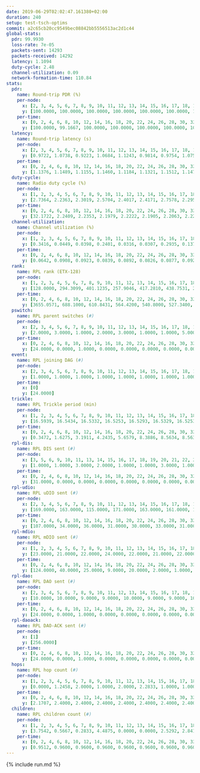 ```yaml
---
date: 2019-06-29T02:02:47.161380+02:00
duration: 240
setup: test-tsch-optims
commit: a2c65cb20cc9549bec08842bb5556513ac2d1c44
global-stats:
  pdr: 99.9930
  loss-rate: 7e-05
  packets-sent: 14293
  packets-received: 14292
  latency: 1.1094
  duty-cycle: 2.48
  channel-utilization: 0.09
  network-formation-time: 110.84
stats:
  pdr:
    name: Round-trip PDR (%)
    per-node:
      x: [2, 3, 4, 5, 6, 7, 8, 9, 10, 11, 12, 13, 14, 15, 16, 17, 18, 19, 20, 21, 22, 23, 24, 25]
      y: [100.0000, 100.0000, 100.0000, 100.0000, 100.0000, 100.0000, 100.0000, 100.0000, 100.0000, 100.0000, 100.0000, 100.0000, 100.0000, 100.0000, 100.0000, 100.0000, 100.0000, 99.8270, 100.0000, 100.0000, 100.0000, 100.0000, 100.0000, 100.0000]
    per-time:
      x: [0, 2, 4, 6, 8, 10, 12, 14, 16, 18, 20, 22, 24, 26, 28, 30, 32, 34, 36, 38, 40, 42, 44, 46, 48, 50, 52, 54, 56, 58, 60, 62, 64, 66, 68, 70, 72, 74, 76, 78, 80, 82, 84, 86, 88, 90, 92, 94, 96, 98, 100, 102, 104, 106, 108, 110, 112, 114, 116, 118, 120, 122, 124, 126, 128, 130, 132, 134, 136, 138, 140, 142, 144, 146, 148, 150, 152, 154, 156, 158, 160, 162, 164, 166, 168, 170, 172, 174, 176, 178, 180, 182, 184, 186, 188, 190, 192, 194, 196, 198, 200, 202, 204, 206, 208, 210, 212, 214, 216, 218, 220, 222, 224, 226, 228, 230, 232, 234, 236, 238, 240]
      y: [100.0000, 99.1667, 100.0000, 100.0000, 100.0000, 100.0000, 100.0000, 100.0000, 100.0000, 100.0000, 100.0000, 100.0000, 100.0000, 100.0000, 100.0000, 100.0000, 100.0000, 100.0000, 100.0000, 100.0000, 100.0000, 100.0000, 100.0000, 100.0000, 100.0000, 100.0000, 100.0000, 100.0000, 100.0000, 100.0000, 100.0000, 100.0000, 100.0000, 100.0000, 100.0000, 100.0000, 100.0000, 100.0000, 100.0000, 100.0000, 100.0000, 100.0000, 100.0000, 100.0000, 100.0000, 100.0000, 100.0000, 100.0000, 100.0000, 100.0000, 100.0000, 100.0000, 100.0000, 100.0000, 100.0000, 100.0000, 100.0000, 100.0000, 100.0000, 100.0000, 100.0000, 100.0000, 100.0000, 100.0000, 100.0000, 100.0000, 100.0000, 100.0000, 100.0000, 100.0000, 100.0000, 100.0000, 100.0000, 100.0000, 100.0000, 100.0000, 100.0000, 100.0000, 100.0000, 100.0000, 100.0000, 100.0000, 100.0000, 100.0000, 100.0000, 100.0000, 100.0000, 100.0000, 100.0000, 100.0000, 100.0000, 100.0000, 100.0000, 100.0000, 100.0000, 100.0000, 100.0000, 100.0000, 100.0000, 100.0000, 100.0000, 100.0000, 100.0000, 100.0000, 100.0000, 100.0000, 100.0000, 100.0000, 100.0000, 100.0000, 100.0000, 100.0000, 100.0000, 100.0000, 100.0000, 100.0000, 100.0000, 100.0000, 100.0000, 100.0000, null]
  latency:
    name: Round-trip latency (s)
    per-node:
      x: [2, 3, 4, 5, 6, 7, 8, 9, 10, 11, 12, 13, 14, 15, 16, 17, 18, 19, 20, 21, 22, 23, 24, 25]
      y: [0.9722, 1.0738, 0.9223, 1.0684, 1.1243, 0.9814, 0.9754, 1.0752, 1.0035, 1.1162, 1.0730, 1.0094, 1.1419, 1.2015, 1.0757, 1.0831, 1.1841, 1.1630, 1.2110, 1.1343, 1.1601, 1.2724, 1.3156, 1.2733]
    per-time:
      x: [0, 2, 4, 6, 8, 10, 12, 14, 16, 18, 20, 22, 24, 26, 28, 30, 32, 34, 36, 38, 40, 42, 44, 46, 48, 50, 52, 54, 56, 58, 60, 62, 64, 66, 68, 70, 72, 74, 76, 78, 80, 82, 84, 86, 88, 90, 92, 94, 96, 98, 100, 102, 104, 106, 108, 110, 112, 114, 116, 118, 120, 122, 124, 126, 128, 130, 132, 134, 136, 138, 140, 142, 144, 146, 148, 150, 152, 154, 156, 158, 160, 162, 164, 166, 168, 170, 172, 174, 176, 178, 180, 182, 184, 186, 188, 190, 192, 194, 196, 198, 200, 202, 204, 206, 208, 210, 212, 214, 216, 218, 220, 222, 224, 226, 228, 230, 232, 234, 236, 238, 240]
      y: [1.1376, 1.1489, 1.1155, 1.1460, 1.1184, 1.1321, 1.1512, 1.1472, 1.1398, 1.1396, 1.1499, 1.1253, 1.1108, 1.1347, 1.1551, 1.1489, 1.1826, 1.1259, 1.1229, 1.1196, 1.1054, 1.1260, 1.1126, 1.1279, 1.1200, 1.1013, 1.1221, 1.1461, 1.1272, 1.1146, 1.1155, 1.1345, 1.1014, 1.1186, 1.1158, 1.1008, 1.0918, 1.1328, 1.1143, 1.1079, 1.1213, 1.1178, 1.1024, 1.0937, 1.1053, 1.0887, 1.1069, 1.1139, 1.0968, 1.0946, 1.0956, 1.1106, 1.1008, 1.1159, 1.1087, 1.1042, 1.1328, 1.1382, 1.1359, 1.1045, 1.1029, 1.1191, 1.1097, 1.1037, 1.1191, 1.1061, 1.0866, 1.0929, 1.0989, 1.0900, 1.1033, 1.1097, 1.1183, 1.0961, 1.1061, 1.1212, 1.0983, 1.1053, 1.1001, 1.1164, 1.0821, 1.1017, 1.0958, 1.0850, 1.0921, 1.0879, 1.0691, 1.0766, 1.0943, 1.0908, 1.0942, 1.1006, 1.0872, 1.0834, 1.0776, 1.0910, 1.0697, 1.0772, 1.0873, 1.0654, 1.1017, 1.1206, 1.1001, 1.0941, 1.1179, 1.0885, 1.0935, 1.0951, 1.0886, 1.0911, 1.1051, 1.1354, 1.1262, 1.1388, 1.1060, 1.0901, 1.0928, 1.0870, 1.0689, 1.0051, null]
  duty-cycle:
    name: Radio duty cycle (%)
    per-node:
      x: [1, 2, 3, 4, 5, 6, 7, 8, 9, 10, 11, 12, 13, 14, 15, 16, 17, 18, 19, 20, 21, 22, 23, 24, 25]
      y: [2.7364, 2.2363, 2.3019, 2.5704, 2.4017, 2.4171, 2.7578, 2.2954, 2.2827, 2.2639, 2.4118, 2.2264, 2.6044, 2.3124, 2.3963, 2.5313, 2.4483, 2.5273, 2.4510, 2.4663, 2.4416, 2.6383, 2.4805, 2.6267, 2.3874]
    per-time:
      x: [0, 2, 4, 6, 8, 10, 12, 14, 16, 18, 20, 22, 24, 26, 28, 30, 32, 34, 36, 38, 40, 42, 44, 46, 48, 50, 52, 54, 56, 58, 60, 62, 64, 66, 68, 70, 72, 74, 76, 78, 80, 82, 84, 86, 88, 90, 92, 94, 96, 98, 100, 102, 104, 106, 108, 110, 112, 114, 116, 118, 120, 122, 124, 126, 128, 130, 132, 134, 136, 138, 140, 142, 144, 146, 148, 150, 152, 154, 156, 158, 160, 162, 164, 166, 168, 170, 172, 174, 176, 178, 180, 182, 184, 186, 188, 190, 192, 194, 196, 198, 200, 202, 204, 206, 208, 210, 212, 214, 216, 218, 220, 222, 224, 226, 228, 230, 232, 234, 236, 238, 240]
      y: [32.1722, 2.2409, 2.2353, 2.1979, 2.2222, 2.1905, 2.2063, 2.2261, 2.2185, 2.2139, 2.1932, 2.2074, 2.1989, 2.1821, 2.2456, 2.2315, 2.2302, 2.2450, 2.2093, 2.1883, 2.1931, 2.1850, 2.2012, 2.1896, 2.1956, 2.2026, 2.1884, 2.1907, 2.2282, 2.2005, 2.1797, 2.2042, 2.1974, 2.1801, 2.1848, 2.1778, 2.1801, 2.1850, 2.1963, 2.1894, 2.1769, 2.1935, 2.1976, 2.2058, 2.1784, 2.1977, 2.1743, 2.1871, 2.1992, 2.1911, 2.1932, 2.1770, 2.1848, 2.1772, 2.1852, 2.7399, 2.5131, 2.5398, 2.5230, 2.2124, 2.1874, 2.1802, 2.1910, 2.1854, 2.1852, 2.1949, 2.1810, 2.1800, 2.1951, 2.1954, 2.2014, 2.1961, 2.2010, 2.2274, 2.2081, 2.2174, 2.2141, 2.1998, 2.2009, 2.2056, 2.2090, 2.1816, 2.2016, 2.1796, 2.1847, 2.1981, 2.1771, 2.1843, 2.1635, 2.1798, 2.1863, 2.1865, 2.1888, 2.1834, 2.1735, 2.1764, 2.1944, 2.1730, 2.1841, 2.1800, 2.1825, 2.2091, 2.2110, 2.1877, 2.1872, 2.2029, 2.1801, 2.1871, 2.1856, 2.1852, 2.1989, 2.2069, 2.2358, 2.2291, 2.2223, 2.2000, 2.1931, 2.1819, 2.1895, 2.1780, null]
  channel-utilization:
    name: Channel utilization (%)
    per-node:
      x: [1, 2, 3, 4, 5, 6, 7, 8, 9, 10, 11, 12, 13, 14, 15, 16, 17, 18, 19, 20, 21, 22, 23, 24, 25]
      y: [0.3416, 0.0449, 0.0398, 0.2401, 0.0316, 0.0307, 0.2935, 0.1378, 0.0317, 0.0357, 0.0339, 0.0632, 0.1074, 0.0521, 0.0308, 0.1502, 0.1035, 0.0591, 0.0456, 0.0540, 0.0579, 0.0558, 0.0338, 0.0317, 0.0343]
    per-time:
      x: [0, 2, 4, 6, 8, 10, 12, 14, 16, 18, 20, 22, 24, 26, 28, 30, 32, 34, 36, 38, 40, 42, 44, 46, 48, 50, 52, 54, 56, 58, 60, 62, 64, 66, 68, 70, 72, 74, 76, 78, 80, 82, 84, 86, 88, 90, 92, 94, 96, 98, 100, 102, 104, 106, 108, 110, 112, 114, 116, 118, 120, 122, 124, 126, 128, 130, 132, 134, 136, 138, 140, 142, 144, 146, 148, 150, 152, 154, 156, 158, 160, 162, 164, 166, 168, 170, 172, 174, 176, 178, 180, 182, 184, 186, 188, 190, 192, 194, 196, 198, 200, 202, 204, 206, 208, 210, 212, 214, 216, 218, 220, 222, 224, 226, 228, 230, 232, 234, 236, 238, 240]
      y: [0.0642, 0.0908, 0.0923, 0.0839, 0.0892, 0.0826, 0.0877, 0.0929, 0.0904, 0.0912, 0.0849, 0.0893, 0.0870, 0.0817, 0.1003, 0.0973, 0.0936, 0.0995, 0.0900, 0.0830, 0.0846, 0.0827, 0.0875, 0.0820, 0.0847, 0.0869, 0.0832, 0.0848, 0.0979, 0.0877, 0.0811, 0.0876, 0.0872, 0.0799, 0.0818, 0.0801, 0.0805, 0.0829, 0.0881, 0.0848, 0.0786, 0.0856, 0.0860, 0.0868, 0.0806, 0.0866, 0.0784, 0.0809, 0.0868, 0.0842, 0.0831, 0.0780, 0.0826, 0.0797, 0.0833, 0.2238, 0.0749, 0.0814, 0.0864, 0.0881, 0.0840, 0.0823, 0.0858, 0.0846, 0.0837, 0.0870, 0.0814, 0.0815, 0.0862, 0.0838, 0.0848, 0.0838, 0.0853, 0.0921, 0.0857, 0.0872, 0.0862, 0.0833, 0.0830, 0.0871, 0.0862, 0.0777, 0.0869, 0.0796, 0.0800, 0.0845, 0.0785, 0.0805, 0.0758, 0.0822, 0.0836, 0.0846, 0.0852, 0.0817, 0.0794, 0.0795, 0.0866, 0.0790, 0.0839, 0.0819, 0.0823, 0.0891, 0.0917, 0.0847, 0.0830, 0.0901, 0.0813, 0.0847, 0.0839, 0.0831, 0.0871, 0.0895, 0.0991, 0.0949, 0.0967, 0.0880, 0.0863, 0.0835, 0.0864, 0.0825, null]
  rank:
    name: RPL rank (ETX-128)
    per-node:
      x: [1, 2, 3, 4, 5, 6, 7, 8, 9, 10, 11, 12, 13, 14, 15, 16, 17, 18, 19, 20, 21, 22, 23, 24, 25]
      y: [128.0000, 294.3099, 401.1235, 257.9046, 417.2810, 438.7531, 280.3859, 292.5353, 446.9061, 401.2500, 470.8430, 408.8443, 401.7920, 443.5984, 817.7056, 453.0494, 486.2387, 865.5469, 583.0939, 677.8200, 881.8264, 653.7737, 759.0242, 800.9255, 769.3108]
    per-time:
      x: [0, 2, 4, 6, 8, 10, 12, 14, 16, 18, 20, 22, 24, 26, 28, 30, 32, 34, 36, 38, 40, 42, 44, 46, 48, 50, 52, 54, 56, 58, 60, 62, 64, 66, 68, 70, 72, 74, 76, 78, 80, 82, 84, 86, 88, 90, 92, 94, 96, 98, 100, 102, 104, 106, 108, 110, 112, 114, 116, 118, 120, 122, 124, 126, 128, 130, 132, 134, 136, 138, 140, 142, 144, 146, 148, 150, 152, 154, 156, 158, 160, 162, 164, 166, 168, 170, 172, 174, 176, 178, 180, 182, 184, 186, 188, 190, 192, 194, 196, 198, 200, 202, 204, 206, 208, 210, 212, 214, 216, 218, 220, 222, 224, 226, 228, 230, 232, 234, 236, 238]
      y: [3655.0571, 688.1000, 610.8431, 564.4200, 540.8000, 527.3400, 524.0000, 516.9800, 485.3725, 523.0400, 538.8400, 534.3400, 556.0000, 539.0800, 555.3137, 553.9804, 538.4000, 531.9038, 506.5800, 501.1800, 517.6154, 493.9000, 490.4118, 480.0000, 468.0200, 470.0980, 475.7843, 483.2885, 485.3800, 490.1569, 481.5192, 486.7600, 482.6600, 491.7843, 493.3208, 486.7000, 490.3269, 493.8600, 492.8824, 491.6400, 500.8269, 489.8039, 480.3529, 469.7000, 471.9000, 467.3400, 462.0800, 466.5882, 459.2115, 459.4118, 450.5600, 448.0800, 453.2400, 447.6275, 447.5400, 422.0859, 402.8506, 420.6157, 392.5851, 449.1800, 455.8846, 443.1800, 442.7000, 461.0800, 482.8627, 510.0392, 510.3400, 504.7308, 493.6667, 477.9216, 470.5192, 461.8000, 457.7800, 462.8077, 451.3846, 449.3600, 445.9800, 447.0000, 453.7843, 445.4800, 449.6000, 445.7255, 445.6667, 442.3137, 438.0600, 435.6600, 442.6471, 439.9000, 437.0800, 433.5800, 443.8868, 430.7800, 436.0200, 441.7600, 436.7000, 440.6200, 475.3600, 478.2800, 476.3462, 473.9600, 481.2407, 462.5385, 460.6471, 457.8000, 454.6600, 463.4510, 468.7059, 467.3200, 467.8600, 463.4510, 473.5882, 495.9412, 492.1200, 508.8039, 502.4600, 499.5192, 473.2037, 450.2200, 441.7308, 440.1961]
  pswitch:
    name: RPL parent switches (#)
    per-node:
      x: [2, 3, 4, 5, 6, 7, 8, 9, 10, 11, 12, 13, 14, 15, 16, 17, 18, 19, 20, 21, 22, 23, 24, 25]
      y: [2.0000, 3.0000, 1.0000, 2.0000, 3.0000, 1.0000, 1.0000, 5.0000, 4.0000, 2.0000, 4.0000, 1.0000, 4.0000, 8.0000, 3.0000, 3.0000, 5.0000, 5.0000, 10.0000, 2.0000, 4.0000, 9.0000, 16.0000, 12.0000]
    per-time:
      x: [0, 2, 4, 6, 8, 10, 12, 14, 16, 18, 20, 22, 24, 26, 28, 30, 32, 34, 36, 38, 40, 42, 44, 46, 48, 50, 52, 54, 56, 58, 60, 62, 64, 66, 68, 70, 72, 74, 76, 78, 80, 82, 84, 86, 88, 90, 92, 94, 96, 98, 100, 102, 104, 106, 108, 110, 112, 114, 116, 118, 120, 122, 124, 126, 128, 130, 132, 134, 136, 138, 140, 142, 144, 146, 148, 150, 152, 154, 156, 158, 160, 162, 164, 166, 168, 170, 172, 174, 176, 178, 180, 182, 184, 186, 188, 190, 192, 194, 196, 198, 200, 202, 204, 206, 208, 210, 212, 214, 216, 218, 220, 222, 224, 226, 228, 230, 232, 234, 236, 238]
      y: [24.0000, 0.0000, 1.0000, 0.0000, 0.0000, 0.0000, 0.0000, 0.0000, 1.0000, 0.0000, 0.0000, 0.0000, 1.0000, 0.0000, 1.0000, 1.0000, 0.0000, 2.0000, 0.0000, 0.0000, 2.0000, 0.0000, 1.0000, 0.0000, 0.0000, 1.0000, 1.0000, 2.0000, 0.0000, 1.0000, 2.0000, 0.0000, 0.0000, 1.0000, 3.0000, 0.0000, 2.0000, 0.0000, 1.0000, 0.0000, 2.0000, 1.0000, 1.0000, 0.0000, 0.0000, 0.0000, 0.0000, 1.0000, 2.0000, 1.0000, 0.0000, 0.0000, 0.0000, 1.0000, 0.0000, 1.0000, 2.0000, 1.0000, 0.0000, 0.0000, 2.0000, 0.0000, 0.0000, 0.0000, 1.0000, 1.0000, 0.0000, 2.0000, 4.0000, 1.0000, 2.0000, 0.0000, 0.0000, 2.0000, 2.0000, 0.0000, 0.0000, 0.0000, 1.0000, 0.0000, 0.0000, 1.0000, 1.0000, 1.0000, 0.0000, 0.0000, 1.0000, 0.0000, 0.0000, 0.0000, 3.0000, 0.0000, 0.0000, 0.0000, 0.0000, 0.0000, 0.0000, 0.0000, 2.0000, 0.0000, 4.0000, 2.0000, 1.0000, 0.0000, 0.0000, 1.0000, 1.0000, 0.0000, 0.0000, 1.0000, 1.0000, 1.0000, 0.0000, 1.0000, 0.0000, 2.0000, 4.0000, 0.0000, 2.0000, 1.0000]
  event:
    name: RPL joining DAG (#)
    per-node:
      x: [2, 3, 4, 5, 6, 7, 8, 9, 10, 11, 12, 13, 14, 15, 16, 17, 18, 19, 20, 21, 22, 23, 24, 25]
      y: [1.0000, 1.0000, 1.0000, 1.0000, 1.0000, 1.0000, 1.0000, 1.0000, 1.0000, 1.0000, 1.0000, 1.0000, 1.0000, 1.0000, 1.0000, 1.0000, 1.0000, 1.0000, 1.0000, 1.0000, 1.0000, 1.0000, 1.0000, 1.0000]
    per-time:
      x: [0]
      y: [24.0000]
  trickle:
    name: RPL Trickle period (min)
    per-node:
      x: [1, 2, 3, 4, 5, 6, 7, 8, 9, 10, 11, 12, 13, 14, 15, 16, 17, 18, 19, 20, 21, 22, 23, 24, 25]
      y: [16.5939, 16.5434, 16.5332, 16.5253, 16.5293, 16.5329, 16.5253, 16.5253, 16.5384, 16.5370, 16.5267, 16.5370, 17.3435, 16.5370, 16.5497, 16.5129, 16.5332, 16.5205, 16.0446, 16.5396, 16.4726, 16.5832, 16.4856, 15.6810, 16.6127]
    per-time:
      x: [0, 2, 4, 6, 8, 10, 12, 14, 16, 18, 20, 22, 24, 26, 28, 30, 32, 34, 36, 38, 40, 42, 44, 46, 48, 50, 52, 54, 56, 58, 60, 62, 64, 66, 68, 70, 72, 74, 76, 78, 80, 82, 84, 86, 88, 90, 92, 94, 96, 98, 100, 102, 104, 106, 108, 110, 112, 114, 116, 118, 120, 122, 124, 126, 128, 130, 132, 134, 136, 138, 140, 142, 144, 146, 148, 150, 152, 154, 156, 158, 160, 162, 164, 166, 168, 170, 172, 174, 176, 178, 180, 182, 184, 186, 188, 190, 192, 194, 196, 198, 200, 202, 204, 206, 208, 210, 212, 214, 216, 218, 220, 222, 224, 226, 228, 230, 232, 234, 236, 238]
      y: [0.3472, 1.6275, 3.1911, 4.2435, 5.6579, 8.3886, 8.5634, 8.5634, 8.7381, 16.6025, 17.1267, 17.1267, 17.3049, 17.4763, 17.4763, 17.1349, 16.8100, 16.8881, 16.9520, 16.9520, 16.8041, 17.1267, 17.1336, 17.1267, 17.3015, 17.4763, 17.4763, 17.4763, 17.4763, 17.4763, 17.4763, 17.4763, 17.4763, 17.4763, 17.4763, 17.4763, 17.4763, 17.4763, 17.4763, 17.4763, 17.4763, 17.4763, 17.4763, 17.4763, 17.4763, 17.4763, 17.4763, 17.4763, 17.4763, 17.4763, 17.4763, 17.4763, 17.4763, 17.4763, 17.4763, 17.4763, 17.4763, 17.4763, 17.4763, 17.4763, 17.4763, 17.4763, 17.4763, 17.4763, 17.4763, 17.4763, 17.4763, 17.4763, 17.4763, 17.4763, 17.4763, 17.4763, 17.4763, 17.4763, 17.4763, 17.4763, 17.4763, 17.4763, 17.4763, 17.4763, 17.4763, 17.4763, 17.4763, 17.4763, 17.4763, 17.4763, 17.4763, 17.4763, 17.4763, 17.4763, 17.4763, 17.4763, 17.4763, 17.4763, 17.4763, 17.4763, 17.4763, 17.4763, 17.4763, 17.4763, 17.4763, 17.4763, 17.4763, 17.4763, 17.4763, 17.4763, 17.4763, 17.4763, 17.4763, 17.4763, 17.4763, 17.4763, 17.4763, 17.4763, 17.4763, 17.4763, 17.4763, 17.4763, 17.4763, 17.4763]
  rpl-dis:
    name: RPL DIS sent (#)
    per-node:
      x: [3, 5, 6, 9, 10, 11, 13, 14, 15, 16, 17, 18, 19, 20, 21, 22, 23, 24, 25]
      y: [1.0000, 1.0000, 3.0000, 2.0000, 1.0000, 1.0000, 3.0000, 1.0000, 2.0000, 1.0000, 1.0000, 2.0000, 2.0000, 1.0000, 2.0000, 2.0000, 2.0000, 3.0000, 2.0000]
    per-time:
      x: [0, 2, 4, 6, 8, 10, 12, 14, 16, 18, 20, 22, 24, 26, 28, 30, 32, 34, 36, 38, 40, 42, 44, 46, 48, 50, 52, 54, 56, 58, 60, 62, 64, 66, 68, 70, 72, 74, 76, 78, 80, 82, 84, 86, 88, 90, 92, 94, 96, 98, 100, 102, 104, 106, 108, 110, 112, 114, 116]
      y: [31.0000, 0.0000, 0.0000, 0.0000, 0.0000, 0.0000, 0.0000, 0.0000, 0.0000, 0.0000, 0.0000, 0.0000, 0.0000, 0.0000, 0.0000, 0.0000, 0.0000, 0.0000, 0.0000, 0.0000, 0.0000, 0.0000, 0.0000, 0.0000, 0.0000, 0.0000, 0.0000, 0.0000, 0.0000, 0.0000, 0.0000, 0.0000, 0.0000, 0.0000, 0.0000, 0.0000, 0.0000, 0.0000, 0.0000, 0.0000, 0.0000, 0.0000, 0.0000, 0.0000, 0.0000, 0.0000, 0.0000, 0.0000, 0.0000, 0.0000, 0.0000, 0.0000, 0.0000, 0.0000, 0.0000, 0.0000, 0.0000, 1.0000, 1.0000]
  rpl-udio:
    name: RPL uDIO sent (#)
    per-node:
      x: [2, 3, 4, 5, 6, 7, 8, 9, 10, 11, 12, 13, 14, 15, 16, 17, 18, 19, 20, 21, 22, 23, 24, 25]
      y: [169.0000, 163.0000, 115.0000, 171.0000, 163.0000, 161.0000, 148.0000, 163.0000, 165.0000, 163.0000, 165.0000, 178.0000, 163.0000, 165.0000, 168.0000, 170.0000, 167.0000, 172.0000, 165.0000, 169.0000, 165.0000, 169.0000, 165.0000, 169.0000]
    per-time:
      x: [0, 2, 4, 6, 8, 10, 12, 14, 16, 18, 20, 22, 24, 26, 28, 30, 32, 34, 36, 38, 40, 42, 44, 46, 48, 50, 52, 54, 56, 58, 60, 62, 64, 66, 68, 70, 72, 74, 76, 78, 80, 82, 84, 86, 88, 90, 92, 94, 96, 98, 100, 102, 104, 106, 108, 110, 112, 114, 116, 118, 120, 122, 124, 126, 128, 130, 132, 134, 136, 138, 140, 142, 144, 146, 148, 150, 152, 154, 156, 158, 160, 162, 164, 166, 168, 170, 172, 174, 176, 178, 180, 182, 184, 186, 188, 190, 192, 194, 196, 198, 200, 202, 204, 206, 208, 210, 212, 214, 216, 218, 220, 222, 224, 226, 228, 230, 232, 234, 236, 238, 240]
      y: [107.0000, 34.0000, 36.0000, 31.0000, 30.0000, 33.0000, 31.0000, 35.0000, 31.0000, 41.0000, 33.0000, 31.0000, 37.0000, 29.0000, 31.0000, 36.0000, 31.0000, 30.0000, 31.0000, 28.0000, 33.0000, 31.0000, 33.0000, 31.0000, 33.0000, 34.0000, 32.0000, 27.0000, 32.0000, 36.0000, 31.0000, 36.0000, 32.0000, 28.0000, 32.0000, 32.0000, 34.0000, 37.0000, 30.0000, 32.0000, 30.0000, 29.0000, 34.0000, 28.0000, 35.0000, 36.0000, 33.0000, 31.0000, 26.0000, 36.0000, 28.0000, 32.0000, 30.0000, 35.0000, 35.0000, 35.0000, 44.0000, 26.0000, 28.0000, 33.0000, 32.0000, 34.0000, 33.0000, 36.0000, 36.0000, 39.0000, 27.0000, 34.0000, 36.0000, 32.0000, 32.0000, 29.0000, 37.0000, 32.0000, 31.0000, 32.0000, 33.0000, 36.0000, 34.0000, 27.0000, 31.0000, 28.0000, 29.0000, 30.0000, 33.0000, 30.0000, 33.0000, 36.0000, 29.0000, 28.0000, 30.0000, 33.0000, 33.0000, 34.0000, 29.0000, 33.0000, 32.0000, 29.0000, 35.0000, 33.0000, 31.0000, 31.0000, 31.0000, 32.0000, 26.0000, 34.0000, 36.0000, 33.0000, 29.0000, 33.0000, 33.0000, 33.0000, 26.0000, 40.0000, 34.0000, 30.0000, 29.0000, 25.0000, 27.0000, 28.0000, 4.0000]
  rpl-mdio:
    name: RPL mDIO sent (#)
    per-node:
      x: [1, 2, 3, 4, 5, 6, 7, 8, 9, 10, 11, 12, 13, 14, 15, 16, 17, 18, 19, 20, 21, 22, 23, 24, 25]
      y: [23.0000, 21.0000, 22.0000, 24.0000, 22.0000, 21.0000, 22.0000, 23.0000, 21.0000, 23.0000, 20.0000, 23.0000, 23.0000, 20.0000, 20.0000, 25.0000, 21.0000, 21.0000, 28.0000, 23.0000, 22.0000, 20.0000, 25.0000, 27.0000, 21.0000]
    per-time:
      x: [0, 2, 4, 6, 8, 10, 12, 14, 16, 18, 20, 22, 24, 26, 28, 30, 32, 34, 36, 38, 40, 42, 44, 46, 48, 50, 52, 54, 56, 58, 60, 62, 64, 66, 68, 70, 72, 74, 76, 78, 80, 82, 84, 86, 88, 90, 92, 94, 96, 98, 100, 102, 104, 106, 108, 110, 112, 114, 116, 118, 120, 122, 124, 126, 128, 130, 132, 134, 136, 138, 140, 142, 144, 146, 148, 150, 152, 154, 156, 158, 160, 162, 164, 166, 168, 170, 172, 174, 176, 178, 180, 182, 184, 186, 188, 190, 192, 194, 196, 198, 200, 202, 204, 206, 208, 210, 212, 214, 216, 218, 220, 222, 224, 226, 228, 230, 232, 234, 236, 238]
      y: [124.0000, 40.0000, 25.0000, 9.0000, 20.0000, 2.0000, 1.0000, 9.0000, 13.0000, 2.0000, 0.0000, 1.0000, 0.0000, 2.0000, 5.0000, 3.0000, 14.0000, 5.0000, 0.0000, 1.0000, 1.0000, 0.0000, 4.0000, 5.0000, 5.0000, 9.0000, 2.0000, 0.0000, 0.0000, 1.0000, 0.0000, 7.0000, 3.0000, 4.0000, 7.0000, 2.0000, 1.0000, 0.0000, 1.0000, 2.0000, 4.0000, 5.0000, 4.0000, 7.0000, 1.0000, 0.0000, 1.0000, 0.0000, 3.0000, 7.0000, 6.0000, 6.0000, 2.0000, 0.0000, 0.0000, 2.0000, 0.0000, 5.0000, 3.0000, 7.0000, 5.0000, 2.0000, 2.0000, 0.0000, 0.0000, 1.0000, 5.0000, 5.0000, 4.0000, 5.0000, 4.0000, 0.0000, 1.0000, 0.0000, 2.0000, 6.0000, 5.0000, 6.0000, 5.0000, 0.0000, 0.0000, 2.0000, 0.0000, 2.0000, 6.0000, 6.0000, 3.0000, 7.0000, 0.0000, 0.0000, 0.0000, 0.0000, 2.0000, 6.0000, 7.0000, 6.0000, 3.0000, 1.0000, 0.0000, 0.0000, 1.0000, 7.0000, 6.0000, 5.0000, 5.0000, 1.0000, 0.0000, 0.0000, 0.0000, 1.0000, 4.0000, 6.0000, 3.0000, 11.0000, 0.0000, 0.0000, 1.0000, 1.0000, 2.0000, 5.0000]
  rpl-dao:
    name: RPL DAO sent (#)
    per-node:
      x: [2, 3, 4, 5, 6, 7, 8, 9, 10, 11, 12, 13, 14, 15, 16, 17, 18, 19, 20, 21, 22, 23, 24, 25]
      y: [10.0000, 10.0000, 9.0000, 9.0000, 10.0000, 9.0000, 9.0000, 10.0000, 11.0000, 9.0000, 11.0000, 9.0000, 10.0000, 12.0000, 10.0000, 10.0000, 11.0000, 12.0000, 12.0000, 9.0000, 10.0000, 13.0000, 17.0000, 14.0000]
    per-time:
      x: [0, 2, 4, 6, 8, 10, 12, 14, 16, 18, 20, 22, 24, 26, 28, 30, 32, 34, 36, 38, 40, 42, 44, 46, 48, 50, 52, 54, 56, 58, 60, 62, 64, 66, 68, 70, 72, 74, 76, 78, 80, 82, 84, 86, 88, 90, 92, 94, 96, 98, 100, 102, 104, 106, 108, 110, 112, 114, 116, 118, 120, 122, 124, 126, 128, 130, 132, 134, 136, 138, 140, 142, 144, 146, 148, 150, 152, 154, 156, 158, 160, 162, 164, 166, 168, 170, 172, 174, 176, 178, 180, 182, 184, 186, 188, 190, 192, 194, 196, 198, 200, 202, 204, 206, 208, 210, 212, 214, 216, 218, 220, 222, 224, 226, 228, 230, 232, 234, 236, 238]
      y: [24.0000, 0.0000, 1.0000, 0.0000, 0.0000, 0.0000, 0.0000, 0.0000, 1.0000, 0.0000, 0.0000, 0.0000, 1.0000, 0.0000, 20.0000, 2.0000, 1.0000, 2.0000, 0.0000, 0.0000, 2.0000, 0.0000, 2.0000, 0.0000, 0.0000, 1.0000, 1.0000, 3.0000, 15.0000, 2.0000, 2.0000, 1.0000, 0.0000, 1.0000, 3.0000, 0.0000, 4.0000, 0.0000, 1.0000, 1.0000, 1.0000, 2.0000, 9.0000, 3.0000, 1.0000, 1.0000, 0.0000, 2.0000, 3.0000, 1.0000, 2.0000, 0.0000, 0.0000, 2.0000, 0.0000, 3.0000, 4.0000, 7.0000, 0.0000, 2.0000, 1.0000, 0.0000, 3.0000, 0.0000, 2.0000, 2.0000, 0.0000, 4.0000, 3.0000, 1.0000, 5.0000, 6.0000, 1.0000, 3.0000, 2.0000, 0.0000, 0.0000, 0.0000, 1.0000, 2.0000, 1.0000, 4.0000, 1.0000, 2.0000, 1.0000, 7.0000, 2.0000, 1.0000, 1.0000, 1.0000, 3.0000, 0.0000, 0.0000, 3.0000, 0.0000, 2.0000, 3.0000, 0.0000, 4.0000, 5.0000, 6.0000, 3.0000, 2.0000, 1.0000, 0.0000, 1.0000, 1.0000, 3.0000, 0.0000, 1.0000, 4.0000, 1.0000, 3.0000, 4.0000, 4.0000, 3.0000, 5.0000, 0.0000, 2.0000, 1.0000]
  rpl-daoack:
    name: RPL DAO-ACK sent (#)
    per-node:
      x: [1]
      y: [256.0000]
    per-time:
      x: [0, 2, 4, 6, 8, 10, 12, 14, 16, 18, 20, 22, 24, 26, 28, 30, 32, 34, 36, 38, 40, 42, 44, 46, 48, 50, 52, 54, 56, 58, 60, 62, 64, 66, 68, 70, 72, 74, 76, 78, 80, 82, 84, 86, 88, 90, 92, 94, 96, 98, 100, 102, 104, 106, 108, 110, 112, 114, 116, 118, 120, 122, 124, 126, 128, 130, 132, 134, 136, 138, 140, 142, 144, 146, 148, 150, 152, 154, 156, 158, 160, 162, 164, 166, 168, 170, 172, 174, 176, 178, 180, 182, 184, 186, 188, 190, 192, 194, 196, 198, 200, 202, 204, 206, 208, 210, 212, 214, 216, 218, 220, 222, 224, 226, 228, 230, 232, 234, 236, 238]
      y: [24.0000, 0.0000, 1.0000, 0.0000, 0.0000, 0.0000, 0.0000, 0.0000, 1.0000, 0.0000, 0.0000, 0.0000, 1.0000, 0.0000, 20.0000, 2.0000, 1.0000, 2.0000, 0.0000, 0.0000, 2.0000, 0.0000, 2.0000, 0.0000, 0.0000, 1.0000, 1.0000, 3.0000, 15.0000, 2.0000, 2.0000, 1.0000, 0.0000, 1.0000, 3.0000, 0.0000, 4.0000, 0.0000, 1.0000, 1.0000, 1.0000, 2.0000, 8.0000, 4.0000, 1.0000, 1.0000, 0.0000, 2.0000, 3.0000, 1.0000, 2.0000, 0.0000, 0.0000, 2.0000, 0.0000, 3.0000, 4.0000, 7.0000, 0.0000, 2.0000, 1.0000, 0.0000, 3.0000, 0.0000, 2.0000, 2.0000, 0.0000, 4.0000, 3.0000, 1.0000, 5.0000, 6.0000, 1.0000, 3.0000, 2.0000, 0.0000, 0.0000, 0.0000, 1.0000, 2.0000, 1.0000, 4.0000, 1.0000, 2.0000, 1.0000, 7.0000, 2.0000, 1.0000, 1.0000, 1.0000, 3.0000, 0.0000, 1.0000, 2.0000, 0.0000, 2.0000, 3.0000, 0.0000, 4.0000, 5.0000, 6.0000, 3.0000, 2.0000, 1.0000, 0.0000, 1.0000, 1.0000, 3.0000, 0.0000, 1.0000, 4.0000, 1.0000, 3.0000, 4.0000, 4.0000, 3.0000, 5.0000, 0.0000, 2.0000, 1.0000]
  hops:
    name: RPL hop count (#)
    per-node:
      x: [1, 2, 3, 4, 5, 6, 7, 8, 9, 10, 11, 12, 13, 14, 15, 16, 17, 18, 19, 20, 21, 22, 23, 24, 25]
      y: [0.0000, 1.2458, 2.0000, 1.0000, 2.0000, 2.2833, 1.0000, 1.0000, 2.1500, 2.0000, 2.2050, 2.0000, 2.0000, 2.0458, 3.0000, 2.0708, 2.0625, 3.0377, 3.0042, 3.3975, 3.0711, 3.2385, 4.0628, 4.1925, 4.1130]
    per-time:
      x: [0, 2, 4, 6, 8, 10, 12, 14, 16, 18, 20, 22, 24, 26, 28, 30, 32, 34, 36, 38, 40, 42, 44, 46, 48, 50, 52, 54, 56, 58, 60, 62, 64, 66, 68, 70, 72, 74, 76, 78, 80, 82, 84, 86, 88, 90, 92, 94, 96, 98, 100, 102, 104, 106, 108, 110, 112, 114, 116, 118, 120, 122, 124, 126, 128, 130, 132, 134, 136, 138, 140, 142, 144, 146, 148, 150, 152, 154, 156, 158, 160, 162, 164, 166, 168, 170, 172, 174, 176, 178, 180, 182, 184, 186, 188, 190, 192, 194, 196, 198, 200, 202, 204, 206, 208, 210, 212, 214, 216, 218, 220, 222, 224, 226, 228, 230, 232, 234, 236, 238]
      y: [2.1707, 2.4000, 2.4000, 2.4000, 2.4000, 2.4000, 2.4000, 2.4000, 2.4000, 2.4000, 2.4000, 2.4000, 2.3800, 2.3600, 2.4400, 2.5200, 2.5600, 2.5000, 2.4400, 2.4400, 2.4400, 2.4000, 2.3800, 2.3600, 2.3600, 2.3200, 2.3200, 2.3200, 2.3200, 2.3000, 2.2800, 2.2800, 2.2800, 2.2800, 2.2600, 2.2800, 2.2800, 2.2800, 2.2800, 2.2800, 2.2400, 2.2800, 2.2800, 2.2800, 2.2800, 2.2800, 2.2800, 2.2800, 2.2800, 2.2800, 2.2800, 2.2800, 2.2800, 2.2800, 2.2800, 2.2800, 2.2800, 2.2800, 2.2800, 2.2800, 2.2800, 2.2800, 2.2800, 2.2800, 2.2800, 2.2800, 2.2800, 2.2800, 2.3000, 2.3600, 2.3600, 2.3600, 2.3600, 2.3800, 2.3600, 2.3200, 2.3200, 2.3200, 2.3200, 2.2800, 2.2800, 2.2600, 2.2400, 2.2400, 2.2400, 2.2400, 2.2400, 2.2400, 2.2400, 2.2400, 2.2400, 2.2400, 2.2400, 2.2400, 2.2400, 2.2400, 2.2400, 2.2400, 2.2400, 2.2400, 2.2400, 2.4600, 2.4400, 2.4400, 2.4400, 2.4200, 2.3600, 2.3600, 2.3600, 2.3000, 2.2400, 2.5600, 2.5600, 2.5600, 2.4800, 2.4000, 2.3200, 2.3200, 2.3000, 2.2800]
  children:
    name: RPL children count (#)
    per-node:
      x: [1, 2, 3, 4, 5, 6, 7, 8, 9, 10, 11, 12, 13, 14, 15, 16, 17, 18, 19, 20, 21, 22, 23, 24, 25]
      y: [3.7542, 0.5667, 0.2833, 4.4875, 0.0000, 0.0000, 2.5292, 2.8417, 0.0000, 0.1500, 0.0000, 0.8167, 1.2125, 0.6708, 0.0000, 2.0083, 1.1292, 0.7406, 0.4083, 0.6987, 0.8494, 0.7406, 0.0460, 0.0000, 0.0418]
    per-time:
      x: [0, 2, 4, 6, 8, 10, 12, 14, 16, 18, 20, 22, 24, 26, 28, 30, 32, 34, 36, 38, 40, 42, 44, 46, 48, 50, 52, 54, 56, 58, 60, 62, 64, 66, 68, 70, 72, 74, 76, 78, 80, 82, 84, 86, 88, 90, 92, 94, 96, 98, 100, 102, 104, 106, 108, 110, 112, 114, 116, 118, 120, 122, 124, 126, 128, 130, 132, 134, 136, 138, 140, 142, 144, 146, 148, 150, 152, 154, 156, 158, 160, 162, 164, 166, 168, 170, 172, 174, 176, 178, 180, 182, 184, 186, 188, 190, 192, 194, 196, 198, 200, 202, 204, 206, 208, 210, 212, 214, 216, 218, 220, 222, 224, 226, 228, 230, 232, 234, 236, 238]
      y: [0.9512, 0.9600, 0.9600, 0.9600, 0.9600, 0.9600, 0.9600, 0.9600, 0.9600, 0.9600, 0.9600, 0.9600, 0.9600, 0.9600, 0.9600, 0.9600, 0.9600, 0.9600, 0.9600, 0.9600, 0.9600, 0.9600, 0.9600, 0.9600, 0.9600, 0.9600, 0.9600, 0.9600, 0.9600, 0.9600, 0.9600, 0.9600, 0.9600, 0.9600, 0.9600, 0.9600, 0.9600, 0.9600, 0.9600, 0.9600, 0.9600, 0.9600, 0.9600, 0.9600, 0.9600, 0.9600, 0.9600, 0.9600, 0.9600, 0.9600, 0.9600, 0.9600, 0.9600, 0.9600, 0.9600, 0.9600, 0.9600, 0.9600, 0.9600, 0.9600, 0.9600, 0.9600, 0.9600, 0.9600, 0.9600, 0.9600, 0.9600, 0.9600, 0.9600, 0.9600, 0.9600, 0.9600, 0.9600, 0.9600, 0.9600, 0.9600, 0.9600, 0.9600, 0.9600, 0.9600, 0.9600, 0.9600, 0.9600, 0.9600, 0.9600, 0.9600, 0.9600, 0.9600, 0.9600, 0.9600, 0.9600, 0.9600, 0.9600, 0.9600, 0.9600, 0.9600, 0.9600, 0.9600, 0.9600, 0.9600, 0.9600, 0.9600, 0.9600, 0.9600, 0.9600, 0.9600, 0.9600, 0.9600, 0.9600, 0.9600, 0.9600, 0.9600, 0.9600, 0.9600, 0.9600, 0.9600, 0.9600, 0.9600, 0.9600, 0.9600]
---
```


{% include run.md %}
